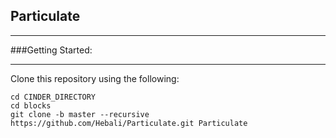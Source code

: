 ## Particulate

****

###Getting Started:
****

Clone this repository using the following:

```
cd CINDER_DIRECTORY
cd blocks
git clone -b master --recursive https://github.com/Hebali/Particulate.git Particulate
```

